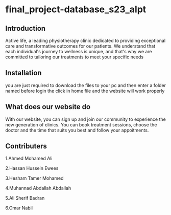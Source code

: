 # final_project-database_s23_alpt
## Introduction
Active life, a leading physiotherapy clinic dedicated to providing exceptional care and
transformative outcomes for our patients. We understand that each individual's journey to wellness is
unique, and that's why we are committed to tailoring our treatments to meet your specific needs
## Installation
you are just required to download the files to your pc and then enter a folder named before login the click in home file and the website will work properly

## What does our website do
With our website, you can sign up and join our community to experience the new generation of clinics. 
You can book treatment sessions, choose the doctor and the time that suits you best and follow your appoitments.

## Contributers
1.Ahmed Mohamed Ali 


2.Hassan Hussein Ewees 


3.Hesham Tamer Mohamed 


4.Muhannad Abdallah Abdallah 


5.Ali Sherif Badran 


6.Omar Nabil 

